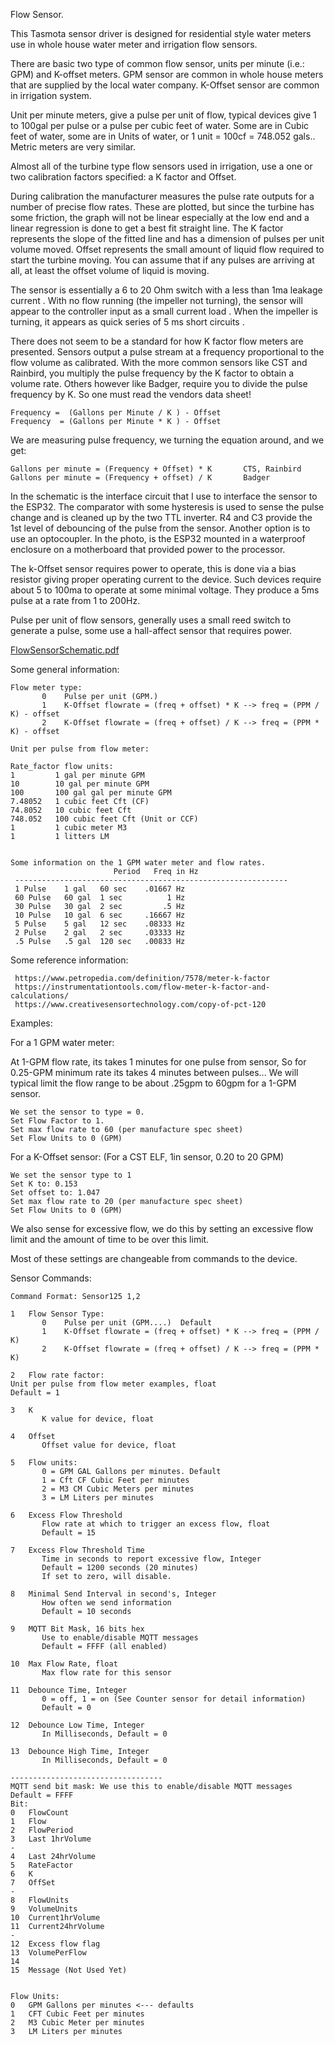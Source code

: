 Flow Sensor.


This Tasmota sensor driver is designed for residential style water meters use in whole house water meter and irrigation flow sensors.

There are basic two type of common flow sensor, units per minute (i.e.: GPM) and K-offset meters. GPM sensor are common in whole house meters that are supplied by the local water company. K-Offset sensor are common in irrigation system.

Unit per minute meters, give a pulse per unit of flow, typical devices give 1 to 100gal per pulse or 
a pulse per cubic feet of water. Some are in Cubic feet of water, some are in Units of water, or 1 unit = 100cf = 748.052 gals.. Metric meters are very similar.

Almost all of the turbine type flow sensors used in irrigation, use a one or two calibration factors
specified: a K factor and Offset.

During calibration the manufacturer measures the pulse rate outputs for a number of precise flow rates. These are plotted, but since the turbine has some friction, the graph will not be linear especially at the low end and a linear regression is done to get a best fit straight line.
The K factor represents the slope of the fitted line and has a dimension of pulses per unit volume moved. Offset represents the small amount of liquid flow required to start the turbine moving. You can assume that if any pulses are arriving at all, at least the offset volume of liquid is moving.

The sensor is essentially a 6 to 20 Ohm switch with a less than 1ma leakage current . With no flow running (the impeller not turning), the sensor will appear to the controller input as a small current load . When the impeller is turning, it appears as quick series of 5 ms short circuits . 

There does not seem to be a standard for how K factor flow meters are presented.
Sensors output a pulse stream at a frequency proportional to the flow volume as calibrated.
With the more common sensors like CST and Rainbird, you multiply the pulse frequency by the K factor to obtain a volume rate. Others however like Badger, require you to divide the pulse frequency by K. So one must read the vendors data sheet!

~~~
Frequency =  (Gallons per Minute / K ) - Offset 
Frequency  = (Gallons per Minute * K ) - Offset
~~~
We are measuring pulse frequency, we turning the equation around, and we get:
~~~
Gallons per minute = (Frequency + Offset) * K		CTS, Rainbird
Gallons per minute = (Frequency + offset) / K		Badger
~~~
In the schematic is the interface circuit that I use to interface the sensor to the ESP32.
The comparator with some hysteresis is used to sense the pulse change and is cleaned up by the two TTL inverter. R4 and C3 provide the 1st level of debouncing of the pulse from the sensor.  Another option is to use an optocoupler. In the photo, is the ESP32 mounted in a waterproof enclosure on a motherboard that provided power to the processor.

The k-Offset sensor requires power to operate, this is done via a bias resistor giving proper operating current to the device. Such devices require about 5 to 100ma to operate at some minimal voltage. They produce a 5ms pulse at a rate from 1 to 200Hz.

Pulse per unit of flow sensors, generally uses a small reed switch to generate a pulse, some use a hall-affect sensor that requires power.  

[FlowSensorSchematic.pdf](https://github.com/trlafleur/Flow-Sensor-Tasmota/files/8422354/FlowSensorSchematic.pdf)


Some general information:

~~~
Flow meter type:
       0	Pulse per unit (GPM.)
       1 	K-Offset flowrate = (freq + offset) * K --> freq = (PPM / K) - offset
       2 	K-Offset flowrate = (freq + offset) / K --> freq = (PPM * K) - offset
            
Unit per pulse from flow meter:

Rate_factor flow units:
1         1 gal per minute GPM
10        10 gal per minute GPM
100       100 gal gal per minute GPM
7.48052   1 cubic feet Cft (CF)
74.8052   10 cubic feet Cft
748.052   100 cubic feet Cft (Unit or CCF)
1         1 cubic meter M3
1         1 litters LM


Some information on the 1 GPM water meter and flow rates.
                       Period   Freq in Hz
 -------------------------------------------------------------
 1 Pulse    1 gal   60 sec    .01667 Hz
 60 Pulse   60 gal  1 sec          1 Hz
 30 Pulse   30 gal  2 sec         .5 Hz
 10 Pulse   10 gal  6 sec     .16667 Hz
 5 Pulse    5 gal   12 sec    .08333 Hz
 2 Pulse    2 gal   2 sec     .03333 Hz
 .5 Pulse   .5 gal  120 sec   .00833 Hz
~~~
Some reference information:
~~~
 https://www.petropedia.com/definition/7578/meter-k-factor
 https://instrumentationtools.com/flow-meter-k-factor-and-calculations/
 https://www.creativesensortechnology.com/copy-of-pct-120
~~~
Examples:

For a 1 GPM water meter:

At 1-GPM flow rate, its takes 1 minutes for one pulse from sensor,
So for 0.25-GPM minimum rate its takes 4 minutes between pulses...
We will typical limit the flow range to be about .25gpm to 60gpm for a 1-GPM sensor.
~~~
We set the sensor to type = 0.
Set Flow Factor to 1.
Set max flow rate to 60 (per manufacture spec sheet)
Set Flow Units to 0 (GPM)
~~~

For a K-Offset sensor:  (For a CST ELF,  1in sensor, 0.20 to 20 GPM)
~~~
We set the sensor type to 1 
Set K to: 0.153
Set offset to: 1.047
Set max flow rate to 20 (per manufacture spec sheet)
Set Flow Units to 0 (GPM)
~~~


We also sense for excessive flow, we do this by setting an excessive flow limit and the amount of time to be over this limit.
 
Most of these settings are changeable from commands to the device.



Sensor Commands:

~~~
Command Format: Sensor125 1,2

1	Flow Sensor Type:
       0 	Pulse per unit (GPM....)  Default
       1	K-Offset flowrate = (freq + offset) * K --> freq = (PPM / K)
       2 	K-Offset flowrate = (freq + offset) / K --> freq = (PPM * K)

2 	Flow rate factor:
Unit per pulse from flow meter examples, float
Default = 1

3 	K 	
       K value for device, float
       
4 	Offset
       Offset value for device, float
       
5 	Flow units:
       0 = GPM GAL Gallons per minutes. Default
       1 = Cft CF Cubic Feet per minutes
       2 = M3 CM Cubic Meters per minutes
       3 = LM Liters per minutes
       
6 	Excess Flow Threshold 
       Flow rate at which to trigger an excess flow, float
       Default = 15
       
7 	Excess Flow Threshold Time
       Time in seconds to report excessive flow, Integer
       Default = 1200 seconds (20 minutes)
       If set to zero, will disable.
       
8 	Minimal Send Interval in second's, Integer
       How often we send information
       Default = 10 seconds
       
9 	MQTT Bit Mask, 16 bits hex
       Use to enable/disable MQTT messages
       Default = FFFF (all enabled)
       
10 	Max Flow Rate, float
       Max flow rate for this sensor
       
11 	Debounce Time, Integer
       0 = off, 1 = on (See Counter sensor for detail information)
       Default = 0

12 	Debounce Low Time, Integer 
       In Milliseconds, Default = 0

13 	Debounce High Time, Integer
       In Milliseconds, Default = 0
       
----------------------------------
MQTT send bit mask: We use this to enable/disable MQTT messages
Default = FFFF
Bit:
0 	FlowCount 
1 	Flow
2 	FlowPeriod
3 	Last 1hrVolume
-
4 	Last 24hrVolume
5 	RateFactor
6 	K
7 	OffSet
-
8 	FlowUnits
9 	VolumeUnits
10	Current1hrVolume
11 	Current24hrVolume
-
12 	Excess flow flag
13 	VolumePerFlow
14
15 	Message (Not Used Yet)


Flow Units:
0 	GPM Gallons per minutes <--- defaults
1	CFT Cubic Feet per minutes
2 	M3 Cubic Meter per minutes
3 	LM Liters per minutes
~~~

